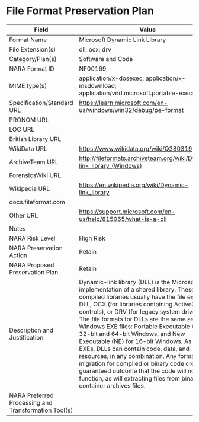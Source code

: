 # File Format Preservation Plan
  | Field | Value |
  | ----------- | ----------- |
  | Format Name | Microsoft Dynamic Link Library | 
| File Extension(s) | dll; ocx; drv | 
| Category/Plan(s) | Software and Code | 
| NARA Format ID | NF00169 | 
| MIME type(s) | application/x-dosexec; application/x-msdownload; application/vnd.microsoft.portable-executable | 
| Specification/Standard URL | <https://learn.microsoft.com/en-us/windows/win32/debug/pe-format> | 
| PRONOM URL |  | 
| LOC URL |  | 
| British Library URL |  | 
| WikiData URL | <https://www.wikidata.org/wiki/Q380319> | 
| ArchiveTeam URL | <http://fileformats.archiveteam.org/wiki/Dynamic-link_library_(Windows)> | 
| ForensicsWiki URL |  | 
| Wikipedia URL | <https://en.wikipedia.org/wiki/Dynamic-link_library> | 
| docs.fileformat.com |  | 
| Other URL | <https://support.microsoft.com/en-us/help/815065/what-is-a-dll> | 
| Notes |  | 
| NARA Risk Level | High Risk | 
| NARA Preservation Action | Retain | 
| NARA Proposed Preservation Plan | Retain | 
| Description and Justification | Dynamic-link library (DLL) is the Microsoft implementation of a shared library. These compiled libraries usually have the file extension DLL, OCX (for libraries containing ActiveX controls), or DRV (for legacy system drivers). The file formats for DLLs are the same as for Windows EXE files: Portable Executable (PE) for 32-bit and 64-bit Windows, and New Executable (NE) for 16-bit Windows. As with EXEs, DLLs can contain code, data, and resources, in any combination. Any format migration for compiled or binary code creates a guaranteed outcome that the code will no longer function, as will extracting files from binary container archives files. | 
| NARA Preferred Processing and Transformation Tool(s) |  | 
